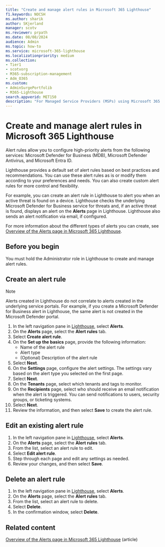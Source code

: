 ```yaml
---
title: "Create and manage alert rules in Microsoft 365 Lighthouse"
f1.keywords: NOCSH
ms.author: sharik
author: SKjerland
manager: scotv
ms.reviewer: prpath
ms.date: 08/08/2024
audience: Admin
ms.topic: how-to
ms.service: microsoft-365-lighthouse
ms.localizationpriority: medium
ms.collection:
- Tier1
- scotvorg
- M365-subscription-management
- Adm_O365
ms.custom:
- AdminSurgePortfolib
- M365-Lighthouse                         
search.appverid: MET150
description: "For Managed Service Providers (MSPs) using Microsoft 365 Lighthouse, learn how to create alert rules."
---
```


# Create and manage alert rules in Microsoft 365 Lighthouse

Alert rules allow you to configure high-priority alerts from the following services: Microsoft Defender for Business (MDB), Microsoft Defender Antivirus, and Microsoft Entra ID.

Lighthouse provides a default set of alert rules based on best practices and recommendations. You can use these alert rules as is or modify them according to your preferences and needs. You can also create custom alert rules for more control and flexibility. 

For example, you can create an alert rule in Lighthouse to alert you when an active threat is found on a device. Lighthouse checks the underlying Microsoft Defender for Business service for threats and, if an active threat is found, displays an alert on the **Alerts** page in Lighthouse. Lighthouse also sends an alert notification via email, if configured.

For more information about the different types of alerts you can create, see [Overview of the Alerts page in Microsoft 365 Lighthouse](m365-lighthouse-alerts-overview.md).

## Before you begin

You must hold the Administrator role in Lighthouse to create and manage alert rules.

## Create an alert rule

> [!NOTE]
> Alerts created in Lighthouse do not correlate to alerts created in the underlying service portals. For example, if you create a Microsoft Defender for Business alert in Lighthouse, the same alert is not created in the Microsoft Defender portal.

1. In the left navigation pane in <a href="https://go.microsoft.com/fwlink/p/?linkid=2168110" target="_blank">Lighthouse</a>, select **Alerts**.
2. On the **Alerts** page, select the **Alert rules** tab.
3. Select **Create alert rule**.
4. On the **Set up the basics** page, provide the following information:
    - Name of the alert rule
    - Alert type
    - (Optional) Description of the alert rule
5. Select **Next**.
6. On the **Settings** page, configure the alert settings. The settings vary based on the alert type you selected on the first page.
7. Select **Next**.
8. On the **Tenants** page, select which tenants and tags to monitor.
9. On the **Recipients** page, select who should receive an email notification when the alert is triggered. You can send notifications to users, security groups, or ticketing systems.
10. Select **Next**.
11. Review the information, and then select **Save** to create the alert rule.

## Edit an existing alert rule

1. In the left navigation pane in <a href="https://go.microsoft.com/fwlink/p/?linkid=2168110" target="_blank">Lighthouse</a>, select **Alerts**.
2. On the **Alerts** page, select the **Alert rules** tab.
3. From the list, select an alert rule to edit.
4. Select **Edit alert rule**.
5. Step through each page and edit any settings as needed.
6. Review your changes, and then select **Save**.

## Delete an alert rule

1. In the left navigation pane in <a href="https://go.microsoft.com/fwlink/p/?linkid=2168110" target="_blank">Lighthouse</a>, select **Alerts**.
2. On the **Alerts** page, select the **Alert rules** tab.
3. From the list, select an alert rule to delete.
4. Select **Delete**.
5. In the confirmation window, select **Delete**.

## Related content

[Overview of the Alerts page in Microsoft 365 Lighthouse](m365-lighthouse-alerts-overview.md) (article)
